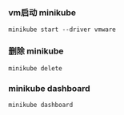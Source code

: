 ### vm启动 minikube
```shell
minikube start --driver vmware
```

### 删除 minikube
```shell
minikube delete
```

### minikube dashboard
```shell
minikube dashboard
```